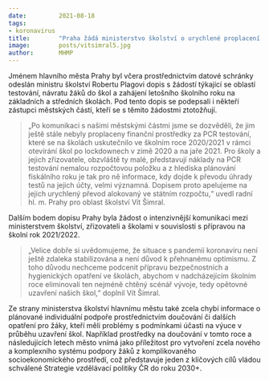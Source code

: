 ```yaml
---
date:         2021-08-18
tags:         
- koronavirus
title:        "Praha žádá ministerstvo školství o urychlené proplacení PCR testů z jara"
image: 	      posts/vitsimral5.jpg
author:       MHMP
---
```


Jménem hlavního města Prahy byl včera prostřednictvím datové schránky odeslán ministru školství Robertu Plagovi dopis s žádostí týkající se oblastí testování, návratu žáků do škol a zahájení letošního školního roku na základních a středních školách. Pod tento dopis se podepsali i někteří zástupci městských částí, kteří se s těmito žádostmi ztotožňují. 

> „Po komunikaci s našimi městskými částmi jsme se dozvěděli, že jim ještě stále nebyly proplaceny finanční prostředky za PCR testování, které se na školách uskutečnilo ve školním roce 2020/2021 v rámci otevírání škol po lockdownech v zimě 2020 a na jaře 2021. Pro školy a jejich zřizovatele, obzvláště ty malé, představují náklady na PCR testování nemalou rozpočtovou položku a z hlediska plánování fiskálního roku je tak pro ně informace, kdy dojde k převodu úhrady testů na jejich účty, velmi významná. Dopisem proto apelujeme na jejich urychlený převod alokovaný ve státním rozpočtu,“ uvedl radní hl. m. Prahy pro oblast školství Vít Šimral. 

Dalším bodem dopisu Prahy byla žádost o intenzivnější komunikaci mezi ministerstvem školství, zřizovateli a školami v souvislosti s přípravou na školní rok 2021/2022. 

> „Velice dobře si uvědomujeme, že situace s pandemií koronaviru není ještě zdaleka stabilizována a není důvod k přehnanému optimismu. Z toho důvodu nechceme podcenit přípravu bezpečnostních a hygienických opatření ve školách, abychom v nadcházejícím školním roce eliminovali ten nejméně chtěný scénář vývoje, tedy opětovné uzavření našich škol,“ doplnil Vít Šimral. 

Ze strany ministerstva školství hlavnímu městu také zcela chybí informace o plánované individuální podpoře prostřednictvím doučování či dalších opatření pro žáky, kteří měli problémy s podmínkami účasti  na výuce v průběhu uzavření škol. Například prostředky na doučování v tomto roce a následujících letech město vnímá jako příležitost pro vytvoření zcela nového a komplexního systému podpory žáků z komplikovaného socioekonomického prostředí, což představuje jeden z klíčových cílů vládou schválené Strategie vzdělávací politiky ČR do roku 2030+.
